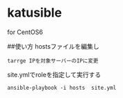 # katusible
for CentOS6

##使い方
hostsファイルを編集し

    tarrge IPを対象サーバーのIPに変更

site.ymlでroleを指定して実行する

    ansible-playbook -i hosts  site.yml 
